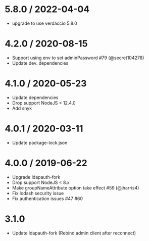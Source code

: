 # 5.8.0 / 2022-04-04
- upgrade to use verdaccio 5.8.0

# 4.2.0 / 2020-08-15
- Support using env to set adminPassword #79 (@secret104278)
- Update dev. dependencies

# 4.1.0 / 2020-05-23
- Update dependencies
- Drop support NodeJS < 12.4.0
- Add snyk

# 4.0.1 / 2020-03-11
- Update package-lock.json

# 4.0.0 / 2019-06-22
- Upgrade ldapauth-fork
- Drop support NodeJS < 8.x
- Make groupNameAttribute option take effect #59 (@jharris4)
- Fix lodash security issue
- Fix authentication issues #47 #60

# 3.1.0
- Update ldapauth-fork (Rebind admin client after reconnect)